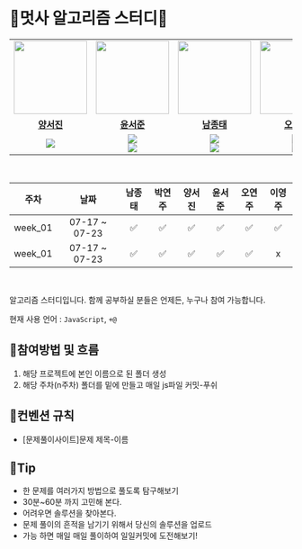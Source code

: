 # 📝멋사 알고리즘 스터디📝
<table>
 <tr>
    <td align="center"><a href="https://github.com/Seojin-Yang"><img src="https://avatars.githubusercontent.com/jinny-l" width="130px;" alt=""></a></td>
    <td align="center"><a href="https://github.com/Yeonju-Oh"><img src="https://avatars.githubusercontent.com/HyowonSin" width="130px;" alt=""></a></td>
    <td align="center"><a href="https://github.com/Seojun-Yoon"><img src="https://avatars.githubusercontent.com/jaea-kim" width="130px;" alt=""></a></td>
    <td align="center"><a href="https://github.com/Jongtae-Nam"><img src="https://avatars.githubusercontent.com/JeonHyoChang" width="130px;" alt=""></a></td>
    <td align="center"><a href="https://github.com/Yeonju-Park"><img src="https://avatars.githubusercontent.com/Gwonwoo-Nam" width="130px;" alt=""></a></td>
    <td align="center"><a href="https://github.com/Yeonju-Park"><img src="https://avatars.githubusercontent.com/Gwonwoo-Nam" width="130px;" alt=""></a></td>
  </tr>
  <tr>
    <td align="center"><a href="https://github.com/Seojin-Yang"><b>양서진</b></a></td>
    <td align="center"><a href="https://github.com/HyowonSin"><b>윤서준</b></a></td>
    <td align="center"><a href="https://github.com/jaea-kim"><b>남종태</b></a></td>
    <td align="center"><a href="https://github.com/JeonHyoChang"><b>오연주</b></a></td>
    <td align="center"><a href="https://github.com/Gwonwoo-Nam"><b>이영주</b></a></td>
    <td align="center"><a href="https://github.com/Gwonwoo-Nam"><b>박연주</b></a></td>
  </tr>
  <tr> 
    <td align="center"><img src="https://img.shields.io/badge/Java-007396.svg?&style=for-the-badge&logo=Java&logoColor=white"></td>
    <td align="center"><img src="https://img.shields.io/badge/Java-007396?style=for-the-badge&logo=java&logoColor=white"><br/><img src="https://img.shields.io/badge/Python-3776AB?style=for-the-badge&logo=python&logoColor=white"></td>
    <td align="center"><img src="https://img.shields.io/badge/Java-007396?style=for-the-badge&logo=java&logoColor=white"><br/><img src="https://img.shields.io/badge/Python-3776AB?style=for-the-badge&logo=python&logoColor=white"></td>
    <td align="center"><img src="https://img.shields.io/badge/Java-007396?style=for-the-badge&logo=java&logoColor=white"><br/><img src="https://img.shields.io/badge/Python-3776AB?style=for-the-badge&logo=python&logoColor=white"></td>
    <td align="center"><img src="https://img.shields.io/badge/Java-007396?style=for-the-badge&logo=java&logoColor=white"><br/><img src="https://img.shields.io/badge/Python-3776AB?style=for-the-badge&logo=python&logoColor=white"></td>
   <td align="center"><img src="https://img.shields.io/badge/Java-007396?style=for-the-badge&logo=java&logoColor=white"><br/><img src="https://img.shields.io/badge/Python-3776AB?style=for-the-badge&logo=python&logoColor=white"></td>
  </tr> 
</table>


<br>

|   주차    |      날짜       | 남종태 | 박연주 | 양서진 | 윤서준 | 오연주 | 이영주 |
|:-------:|:-------------:|:-------:|:---------:|:--------:|:------------:|:-----------:|:-----------:|
| week_01 | 07-17 ~ 07-23 |    ✅    |     ✅     |    ✅     |      ✅      |      ✅     |      ✅     |
| week_01 | 07-17 ~ 07-23 |    ✅    |     ✅     |    ✅     |      ✅      |      ✅     |      x      |


<br/>


알고리즘 스터디입니다. 함께 공부하실 분들은 언제든, 누구나 참여 가능합니다.  

현재 사용 언어 : `JavaScript`, `+@`

## 📌참여방법 및 흐름
1. 해당 프로젝트에 본인 이름으로 된 폴더 생성
2. 해당 주차(n주차) 폴더를 밑에 만들고 매일 js파일 커밋-푸쉬

## 📌컨벤션 규칙
- [문제풀이사이트]문제 제목-이름

## 📌Tip
- 한 문제를 여러가지 방법으로 풀도록 탐구해보기
- 30분~60분 까지 고민해 본다.
- 어려우면 솔루션을 찾아본다.
- 문제 풀이의 흔적을 남기기 위해서 당신의 솔루션을 업로드
- 가능 하면 매일 매일 풀이하여 일일커밋에 도전해보기!

